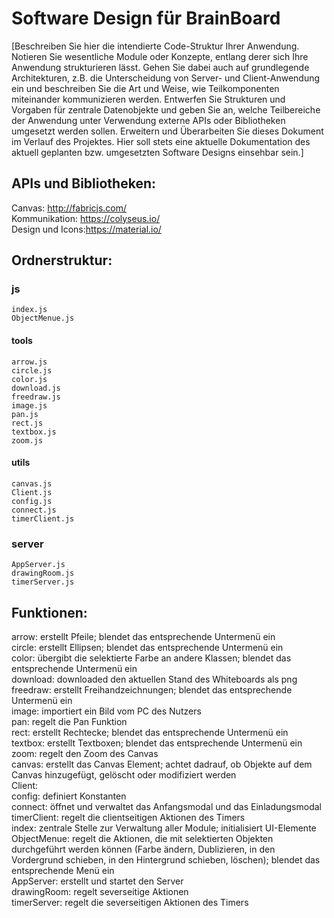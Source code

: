 # Software Design für BrainBoard

[Beschreiben Sie hier die intendierte Code-Struktur Ihrer Anwendung. Notieren Sie wesentliche Module oder Konzepte, entlang derer sich Ihre Anwendung strukturieren lässt. Gehen Sie dabei auch auf grundlegende Architekturen, z.B. die Unterscheidung von Server- und Client-Anwendung ein und beschreiben Sie die Art und Weise, wie Teilkomponenten miteinander kommunizieren werden. Entwerfen Sie Strukturen und Vorgaben für zentrale Datenobjekte und geben Sie an, welche Teilbereiche der Anwendung unter Verwendung externe APIs oder Bibliotheken umgesetzt werden sollen. Erweitern und Überarbeiten Sie dieses Dokument im Verlauf des Projektes. Hier soll stets eine aktuelle Dokumentation des aktuell geplanten bzw. umgesetzten Software Designs einsehbar sein.]

## APIs und Bibliotheken:  
Canvas: http://fabricjs.com/   
Kommunikation: https://colyseus.io/  
Design und Icons:https://material.io/  

## Ordnerstruktur:  
### js  
    index.js  
    ObjectMenue.js  
#### tools  
    arrow.js  
    circle.js  
    color.js  
    download.js  
    freedraw.js  
    image.js 
    pan.js  
    rect.js  
    textbox.js  
    zoom.js  
#### utils  
    canvas.js  
    Client.js  
    config.js  
    connect.js  
    timerClient.js     
### server  
    AppServer.js  
    drawingRoom.js  
    timerServer.js  

## Funktionen:  
arrow: erstellt Pfeile; blendet das entsprechende Untermenü ein  
circle: erstellt Ellipsen; blendet das entsprechende Untermenü ein  
color: übergibt die selektierte Farbe an andere Klassen; blendet das entsprechende Untermenü ein  
download: downloaded den aktuellen Stand des Whiteboards als png  
freedraw: erstellt Freihandzeichnungen; blendet das entsprechende Untermenü ein  
image: importiert ein Bild vom PC des Nutzers  
pan: regelt die Pan Funktion  
rect: erstellt Rechtecke; blendet das entsprechende Untermenü ein  
textbox: erstellt Textboxen; blendet das entsprechende Untermenü ein  
zoom: regelt den Zoom des Canvas  
canvas: erstellt das Canvas Element; achtet dadrauf, ob Objekte auf dem Canvas hinzugefügt, gelöscht oder modifiziert werden  
Client:  
config: definiert Konstanten  
connect: öffnet und verwaltet das Anfangsmodal und das Einladungsmodal  
timerClient: regelt die clientseitigen Aktionen des Timers  
index: zentrale Stelle zur Verwaltung aller Module; initialisiert UI-Elemente  
ObjectMenue: regelt die Aktionen, die mit selektierten Objekten durchgeführt werden können (Farbe ändern, Dublizieren, in den Vordergrund schieben, in den Hintergrund schieben, löschen); blendet das entsprechende Menü ein  
AppServer: erstellt und startet den Server  
drawingRoom: regelt severseitige Aktionen  
timerServer: regelt die severseitigen Aktionen des Timers  
